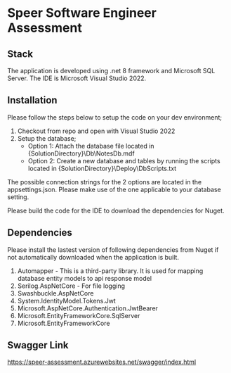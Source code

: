# Speer Software Engineer Assessment
## Stack
The application is developed using .net 8 framework and Microsoft SQL Server. 
The IDE is Microsoft Visual Studio 2022.

## Installation
Please follow the steps below to setup the code on your dev environment;

1. Checkout from repo and open with Visual Studio 2022
2. Setup the database;
     * Option 1: Attach the database file located in {SolutionDirectory}\Db\NotesDb.mdf
     * Option 2: Create a new database and tables by running the scripts located in {SolutionDirectory}\Deploy\DbScripts.txt

The possible connection strings for the 2 options are located in the appsettings.json. Please make use of the one applicable to your database setting. 

Please build the code for the IDE to download the dependencies for Nuget.

## Dependencies
Please install the lastest version of following dependencies from Nuget if not automatically downloaded when the application is built.
1.  Automapper - This is a third-party library. It is used for mapping database entity models to api response model
2.  Serilog.AspNetCore - For file logging
3.  Swashbuckle.AspNetCore
4.  System.IdentityModel.Tokens.Jwt
5.  Microsoft.AspNetCore.Authentication.JwtBearer
6.  Microsoft.EntityFrameworkCore.SqlServer
7.  Microsoft.EntityFrameworkCore

## Swagger Link
https://speer-assessment.azurewebsites.net/swagger/index.html